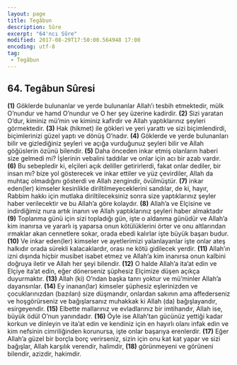 ```yaml
---
layout: page
title: Tegâbun
description: Sûre
excerpt: "64'ncı Sûre"
modified: 2017-08-29T17:50:00.564948 17:00
encoding: utf-8
tag: 
 - Tegâbun
---
```


## 64. Tegâbun Sûresi

**(1)** Göklerde bulunanlar ve yerde bulunanlar Allah’ı tesbih etmektedir, mülk O’nundur ve hamd O’nundur ve O her şey üzerine kadirdir.
**(2)** Sizi yaratan O’dur, kiminiz mü’min ve kiminiz kafirdir ve Allah yaptıklarınız şeyleri görmektedir.
**(3)** Hak (hikmet) ile gökleri ve yeri yarattı ve sizi biçimlendirdi, biçimlerinizi güzel yaptı ve dönüş O’nadır.
**(4)** Göklerde ve yerde bulunanları bilir ve gizlediğiniz şeyleri  ve açığa vurduğunuz şeyleri bilir ve Allah göğüslerin özünü bilendir.
**(5)** Daha önceden inkar etmiş olanların haberi size gelmedi mi? İşlerinin vebalini taddılar ve onlar için acı bir azab vardır.
**(6)** Bu sebepledir ki, elçileri açık deliller getirirlerdi, fakat onlar dediler, bir insan mı? bize yol gösterecek ve inkar ettiler ve yüz çevirdiler, Allah da muhtaç olmadığını gösterdi ve Allah zengindir, övülmüştür.
**(7)** inkar eden(ler) kimseler kesinlikle diriltilmeyeceklerini sandılar, de ki, hayır, Rabbim hakkı için mutlaka diriltileceksiniz sonra size yaptıklarınız şeyler haber verilecektir ve bu Allah’a göre kolaydır.
**(8)** Allah’a ve Elçisine ve indirdiğimiz nura artık inanın ve Allah yaptıklarınız şeyleri haber almaktadır
**(9)** Toplanma günü için sizi topladığı gün, işte o aldanma günüdür ve Allah’a kim inanırsa ve yararlı iş yaparsa onun kötülüklerini örter ve onu altlarından ırmaklar akan cennetlere sokar, orada ebedi kalırlar işte büyük başarı budur.
**(10)** Ve inkar eden(ler) kimseler ve ayetlerimizi yalanlayanlar işte onlar ateş halkıdır orada sürekli kalacaklardır, orası ne kötü gidilecek yerdir. 
**(11)** Allah’ın izni dışında hiçbir musibet isabet etmez ve Allah’a kim inanırsa onun kalbini doğruya iletir ve Allah her şeyi bilendir.
**(12)** O halde Allah’a ita’at edin ve Elçiye ita’at edin, eğer dönerseniz şüphesiz Elçimize düşen açıkça duyurmaktır.
**(13)** Allah (ki) O’ndan başka tanrı yoktur ve mü’minler Allah’a dayansınlar.
**(14)** Ey inanan(lar) kimseler şüphesiz eşlerinizden ve çocuklarınızdan (bazıları) size düşmandır, onlardan sakının ama affederseniz ve hoşgörürseniz ve bağışlarsanız muhakkak ki Allah (da) bağışlayandır, esirgeyendir.
**(15)** Elbette mallarınız ve evladlarınız bir imtihandır, Allah ise, büyük ödül O’nun yanındadır.
**(16)** Öyle ise Allah’tan gücünüz yettiği kadar korkun ve dinleyin ve ita’at edin ve kendiniz için en hayırlı olanı infak edin ve kim nefsinin cimriliğinden korunursa, işte onlar başarıya erenlerdir.
**(17)** Eğer Allah’a güzel bir borçla borç verirseniz, sizin için onu kat kat yapar ve sizi bağışlar, Allah karşılık verendir, halimdir,
**(18)** görünmeyeni ve görüneni bilendir, azizdir, hakimdir.

